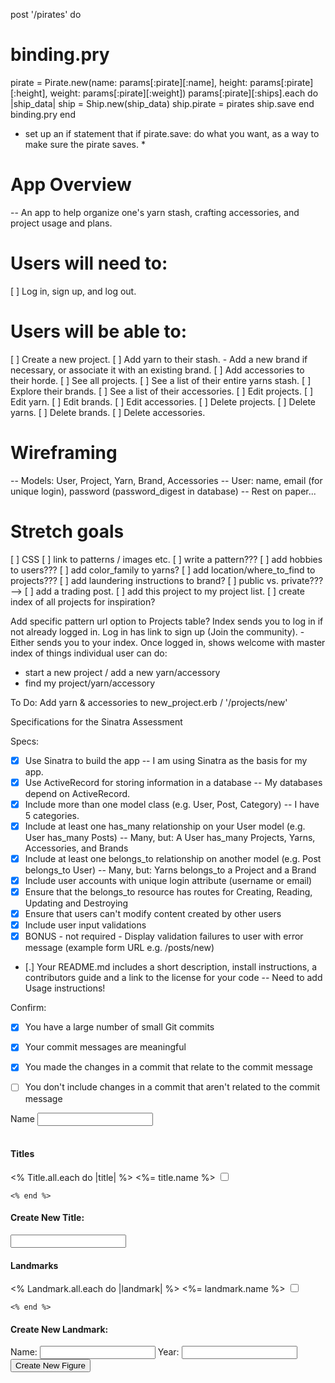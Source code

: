 post '/pirates' do
  # binding.pry
  pirate = Pirate.new(name: params[:pirate][:name], height: params[:pirate][:height], weight: params[:pirate][:weight])
  params[:pirate][:ships].each do |ship_data|
    ship = Ship.new(ship_data)
    ship.pirate = pirates
    ship.save
  end
  binding.pry
end

* set up an if statement that if pirate.save: do what you want, as a way to make sure the pirate saves. *


# App Overview
  -- An app to help organize one's yarn stash, crafting accessories, and project usage and plans.
# Users will need to:
  [ ] Log in, sign up, and log out.
# Users will be able to:
  [ ] Create a new project.
  [ ] Add yarn to their stash. - Add a new brand if necessary, or associate it with an existing brand.
  [ ] Add accessories to their horde.
  [ ] See all projects.
  [ ] See a list of their entire yarns stash.
  [ ] Explore their brands.
  [ ] See a list of their accessories.
  [ ] Edit projects.
  [ ] Edit yarn.
  [ ] Edit brands.
  [ ] Edit accessories.
  [ ] Delete projects.
  [ ] Delete yarns.
  [ ] Delete brands.
  [ ] Delete accessories.
# Wireframing
  -- Models: User, Project, Yarn, Brand, Accessories
  -- User: name, email (for unique login), password (password_digest in database)
  -- Rest on paper...
# Stretch goals
  [ ] CSS
  [ ] link to patterns / images etc.
  [ ] write a pattern???
  [ ] add hobbies to users???
  [ ] add color_family to yarns?
  [ ] add location/where_to_find to projects???
  [ ] add laundering instructions to brand?
  [ ] public vs. private??? -->
  [ ] add a trading post.
  [ ] add this project to my project list.
  [ ] create index of all projects for inspiration?

Add specific pattern url option to Projects table?
Index sends you to log in if not already logged in.
Log in has link to sign up (Join the community). - Either sends you to your index.
Once logged in, shows welcome with master index of things individual user can do:
 - start a new project / add a new yarn/accessory
 - find my project/yarn/accessory

 To Do:
 Add yarn & accessories to new_project.erb / '/projects/new'


Specifications for the Sinatra Assessment

Specs:
- [x] Use Sinatra to build the app
    -- I am using Sinatra as the basis for my app.
- [x] Use ActiveRecord for storing information in a database
    -- My databases depend on ActiveRecord.
- [x] Include more than one model class (e.g. User, Post, Category)
    -- I have 5 categories.
- [x] Include at least one has_many relationship on your User model (e.g. User has_many Posts)
    -- Many, but: A User has_many Projects, Yarns, Accessories, and Brands
- [x] Include at least one belongs_to relationship on another model (e.g. Post belongs_to User)
    -- Many, but: Yarns belongs_to a Project and a Brand
- [x] Include user accounts with unique login attribute (username or email)
- [x] Ensure that the belongs_to resource has routes for Creating, Reading, Updating and Destroying
- [x] Ensure that users can't modify content created by other users
- [x] Include user input validations
- [x] BONUS - not required - Display validation failures to user with error message (example form URL e.g. /posts/new)
- [.] Your README.md includes a short description, install instructions, a contributors guide and a link to the license for your code
    -- Need to add Usage instructions!

Confirm:
- [x] You have a large number of small Git commits
- [x] Your commit messages are meaningful
- [x] You made the changes in a commit that relate to the commit message
- [ ] You don't include changes in a commit that aren't related to the commit message


<form action="/figures" method="POST">
  <label>Name</label>
    <input type="text" id="figure_name" name="figure[name]"><br></br>

  <label><h4>Titles</h4></label>
    <% Title.all.each do |title| %>
      <label><%= title.name %></label>
      <input type="checkbox" id="title_<%=title.id%>" name="figure[title_ids][]" value="<%= title.id %>"><br>

    <% end %>
 <label><h4>Create New Title:</h4></label>
  <input type="text" id="new_title" name="title[name]">


  <label><h4>Landmarks</h4></label>
    <% Landmark.all.each do |landmark| %>
      <label><%= landmark.name %></label>
      <input type="checkbox" id="landmark_<%=landmark.id%>" name="figure[landmark_ids][]" value="<%= landmark.id %>"><br>

    <% end %>
 <label><h4>Create New Landmark:</h4></label>
 <label>Name:</label>
  <input type="text" id="new_landmark" name="landmark[name]">
  <label>Year:</label>
  <input type="text" name="landmark[year_completed]">
  <input type="submit" value="Create New Figure">
</form>

